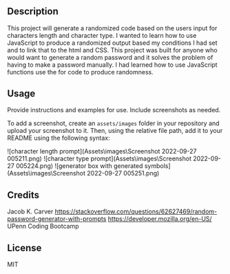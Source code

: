 # <Password-generator>

## Description

This project will generate a randomized code based on the users input for characters length and character type.
I wanted to learn how to use JavaScript to produce a randomized output based my conditions I had set and to link that to the html and CSS.
This project was built for anyone who would want to generate a random password and it solves the problem of having to make a password manually.
I had learned how to use JavaScript functions use the for code to produce randomness.

## Usage

Provide instructions and examples for use. Include screenshots as needed.

To add a screenshot, create an `assets/images` folder in your repository and upload your screenshot to it. Then, using the relative file path, add it to your README using the following syntax:

![character length prompt](Assets\images\Screenshot 2022-09-27 005211.png)
![character type prompt](Assets\images\Screenshot 2022-09-27 005224.png)
![generator box with generated symbols](Assets\images\Screenshot 2022-09-27 005251.png)

## Credits

Jacob K. Carver
https://stackoverflow.com/questions/62627469/random-password-generator-with-prompts
https://developer.mozilla.org/en-US/
UPenn Coding Bootcamp

## License
MIT
